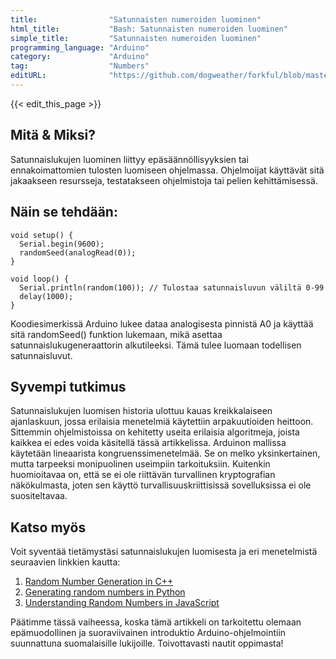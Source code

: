 ```yaml
---
title:                "Satunnaisten numeroiden luominen"
html_title:           "Bash: Satunnaisten numeroiden luominen"
simple_title:         "Satunnaisten numeroiden luominen"
programming_language: "Arduino"
category:             "Arduino"
tag:                  "Numbers"
editURL:              "https://github.com/dogweather/forkful/blob/master/content/fi/arduino/generating-random-numbers.md"
---
```


{{< edit_this_page >}}

## Mitä & Miksi?
Satunnaislukujen luominen liittyy epäsäännöllisyyksien tai ennakoimattomien tulosten luomiseen ohjelmassa. Ohjelmoijat käyttävät sitä jakaakseen resursseja, testatakseen ohjelmistoja tai pelien kehittämisessä.

## Näin se tehdään:
```Arduino
void setup() {
  Serial.begin(9600);
  randomSeed(analogRead(0));
}

void loop() {
  Serial.println(random(100)); // Tulostaa satunnaisluvun väliltä 0-99
  delay(1000);
}
```
Koodiesimerkissä Arduino lukee dataa analogisesta pinnistä A0 ja käyttää sitä randomSeed() funktion lukemaan, mikä asettaa satunnaislukugeneraattorin alkutileeksi. Tämä tulee luomaan todellisen satunnaisluvut.

## Syvempi tutkimus
Satunnaislukujen luomisen historia ulottuu kauas kreikkalaiseen ajanlaskuun, jossa erilaisia menetelmiä käytettiin arpakuutioiden heittoon. Sittemmin ohjelmistoissa on kehitetty useita erilaisia algoritmeja, joista kaikkea ei edes voida käsitellä tässä artikkelissa. Arduinon mallissa käytetään lineaarista kongruenssimenetelmää. Se on melko yksinkertainen, mutta tarpeeksi monipuolinen useimpiin tarkoituksiin. Kuitenkin huomioitavaa on, että se ei ole riittävän turvallinen kryptografian näkökulmasta, joten sen käyttö turvallisuuskriittisissä sovelluksissa ei ole suositeltavaa.

## Katso myös
Voit syventää tietämystäsi satunnaislukujen luomisesta ja eri menetelmistä seuraavien linkkien kautta:
1. [Random Number Generation in C++](https://www.cplusplus.com/reference/random/)
2. [Generating random numbers in Python](https://docs.python.org/3/library/random.html)
3. [Understanding Random Numbers in JavaScript](https://www.javascripttutorial.net/javascript-random/)

Päätimme tässä vaiheessa, koska tämä artikkeli on tarkoitettu olemaan epämuodollinen ja suoraviivainen introduktio Arduino-ohjelmointiin suunnattuna suomalaisille lukijoille. Toivottavasti nautit oppimasta!